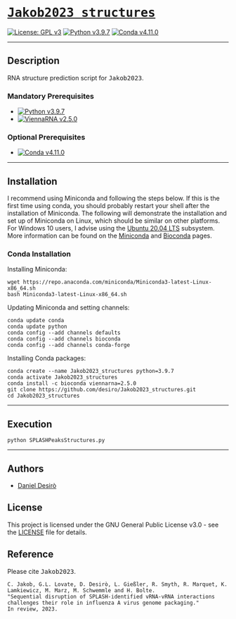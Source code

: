 # [<samp>Jakob2023 structures</samp>](https://github.com/desiro/Jakob2023_structures)
[![License: GPL v3](https://img.shields.io/badge/License-GPL_v3-bd0000.svg)](https://www.gnu.org/licenses/gpl-3.0)
[![Python v3.9.7](https://img.shields.io/badge/Language-Python_v3-75a8d3.svg)](https://www.python.org/)
[![Conda v4.11.0](https://img.shields.io/badge/Uses-Conda-43b02a.svg)](https://docs.conda.io/en/latest/miniconda.html)

***

## Description

RNA structure prediction script for <samp>Jakob2023</samp>.

### Mandatory Prerequisites

* [![Python v3.9.7](https://img.shields.io/badge/Python_v3.9.7-75a8d3.svg)](https://www.python.org/downloads/release/python-397/)
* [![ViennaRNA v2.5.0](https://img.shields.io/badge/ViennaRNA_v2.5.0-006795.svg)](https://www.tbi.univie.ac.at/RNA/)

### Optional Prerequisites

* [![Conda v4.11.0](https://img.shields.io/badge/Conda_v4.11.0-43b02a.svg)](https://docs.conda.io/en/latest/miniconda.html)

***

## Installation

I recommend using Miniconda and following the steps below. If this is the first time using conda, you should probably restart your shell after the installation of Miniconda. The following will demonstrate the installation and set up of Miniconda on Linux, which should be similar on other platforms. For Windows 10 users, I advise using the [Ubuntu 20.04 LTS](https://www.microsoft.com/en-us/p/ubuntu-2004-lts/9n6svws3rx71?cid=msft_web_chart) subsystem. More information can be found on the [Miniconda](https://docs.conda.io/en/latest/miniconda.html) and [Bioconda](https://bioconda.github.io/user/install.html) pages.

### Conda Installation

Installing Miniconda:
```
wget https://repo.anaconda.com/miniconda/Miniconda3-latest-Linux-x86_64.sh
bash Miniconda3-latest-Linux-x86_64.sh
```

Updating Miniconda and setting channels:
```
conda update conda
conda update python
conda config --add channels defaults
conda config --add channels bioconda
conda config --add channels conda-forge
```

Installing Conda packages:
```
conda create --name Jakob2023_structures python=3.9.7
conda activate Jakob2023_structures
conda install -c bioconda viennarna=2.5.0
git clone https://github.com/desiro/Jakob2023_structures.git
cd Jakob2023_structures
```

***

## Execution

```
python SPLASHPeaksStructures.py
```

***

## Authors

* [Daniel Desirò](https://github.com/desiro)

## License

This project is licensed under the GNU General Public License v3.0 - see the [LICENSE](LICENSE) file for details.

## Reference

Please cite <samp>Jakob2023</samp>.

```
C. Jakob, G.L. Lovate, D. Desirò, L. Gießler, R. Smyth, R. Marquet, K. Lamkiewicz, M. Marz, M. Schwemmle and H. Bolte.
"Sequential disruption of SPLASH-identified vRNA-vRNA interactions challenges their role in influenza A virus genome packaging."
In review, 2023.
```
